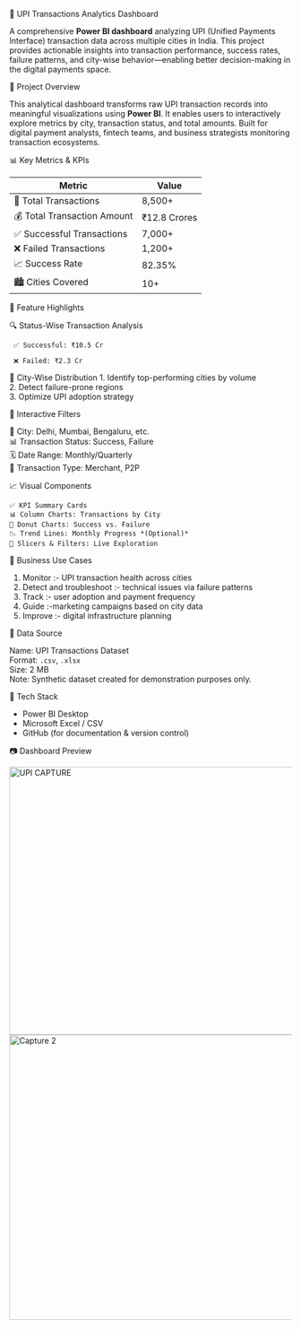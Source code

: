 💸 UPI Transactions Analytics Dashboard

A comprehensive **Power BI dashboard** analyzing UPI (Unified Payments Interface) transaction data across multiple cities in India. This project provides actionable insights into transaction performance, success rates, failure patterns, and city-wise behavior—enabling better decision-making in the digital payments space.



🧾 Project Overview

This analytical dashboard transforms raw UPI transaction records into meaningful visualizations using **Power BI**. It enables users to interactively explore metrics by city, transaction status, and total amounts. Built for digital payment analysts, fintech teams, and business strategists monitoring transaction ecosystems.


 📊 Key Metrics & KPIs

| Metric                     | Value            |
|---------------------------|------------------|
| 🧾 Total Transactions      | 8,500+           |
| 💰 Total Transaction Amount| ₹12.8 Crores     |
| ✅ Successful Transactions | 7,000+           |
| ❌ Failed Transactions     | 1,200+           |
| 📈 Success Rate            | 82.35%           |
| 🏙️ Cities Covered         | 10+              |


 📍 Feature Highlights

 🔍 Status-Wise Transaction Analysis
 
     ✅ Successful: ₹10.5 Cr 
     
     ❌ Failed: ₹2.3 Cr  

 🌆 City-Wise Distribution
    1. Identify top-performing cities by volume  
    2. Detect failure-prone regions  
    3. Optimize UPI adoption strategy



🧩 Interactive Filters

  📍 City: Delhi, Mumbai, Bengaluru, etc.  
  📊 Transaction Status: Success, Failure  
  🗓️ Date Range: Monthly/Quarterly  
  💼 Transaction Type: Merchant, P2P  



 📈 Visual Components

    ✅ KPI Summary Cards  
    📊 Column Charts: Transactions by City  
    🍩 Donut Charts: Success vs. Failure  
    📉 Trend Lines: Monthly Progress *(Optional)*  
    🎯 Slicers & Filters: Live Exploration



💼 Business Use Cases

   1. Monitor :- UPI transaction health across cities  
   2. Detect and troubleshoot :- technical issues via failure patterns  
   3. Track :- user adoption and payment frequency  
   4. Guide :-marketing campaigns based on city data  
   5. Improve :- digital infrastructure planning 



 📂 Data Source

  Name: UPI Transactions Dataset  
  Format: `.csv`, `.xlsx`  
  Size: 2 MB  
  Note: Synthetic dataset created for demonstration purposes only.



 🧠 Tech Stack

- Power BI Desktop  
- Microsoft Excel / CSV  
- GitHub (for documentation & version control)


 📷 Dashboard Preview

<img width="868" height="478" alt="UPI CAPTURE" src="https://github.com/user-attachments/assets/b98568ac-3d6a-4222-bfa1-071b921c58cd" />

<img width="905" height="509" alt="Capture    2" src="https://github.com/user-attachments/assets/f2caac83-6a3d-4bc7-8d64-f41e338f9032" />

